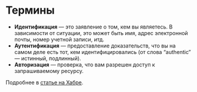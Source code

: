 Термины
=======

* **Идентификация** — это заявление о том, кем вы являетесь. В зависимости от ситуации, это может быть имя, адрес электронной почты, номер учетной записи, итд.
* **Аутентификация** — предоставление доказательств, что вы на самом деле есть тот, кем идентифицировались (от слова “authentic” — истинный, подлинный).
* **Авторизация** — проверка, что вам разрешен доступ к запрашиваемому ресурсу.

Подробнее в [статье на Хабре](https://habrahabr.ru/company/dataart/blog/262817).
